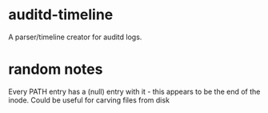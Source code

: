 auditd-timeline
===============

A parser/timeline creator for auditd logs.


random notes
============
Every PATH entry has a (null) entry with it - this appears to be the end of the inode. Could be useful for carving files from disk

